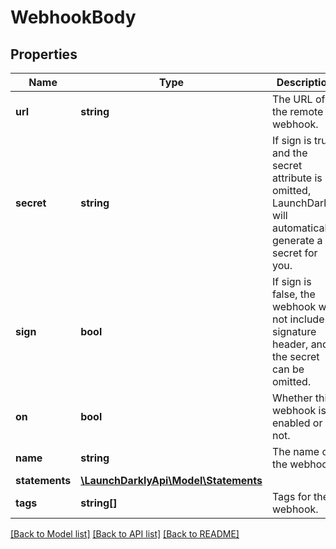 # WebhookBody

## Properties
Name | Type | Description | Notes
------------ | ------------- | ------------- | -------------
**url** | **string** | The URL of the remote webhook. | 
**secret** | **string** | If sign is true, and the secret attribute is omitted, LaunchDarkly will automatically generate a secret for you. | [optional] 
**sign** | **bool** | If sign is false, the webhook will not include a signature header, and the secret can be omitted. | 
**on** | **bool** | Whether this webhook is enabled or not. | 
**name** | **string** | The name of the webhook. | [optional] 
**statements** | [**\LaunchDarklyApi\Model\Statements**](Statements.md) |  | [optional] 
**tags** | **string[]** | Tags for the webhook. | [optional] 

[[Back to Model list]](../README.md#documentation-for-models) [[Back to API list]](../README.md#documentation-for-api-endpoints) [[Back to README]](../README.md)


